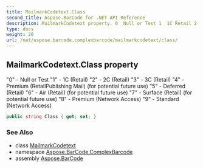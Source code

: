 ```yaml
---
title: MailmarkCodetext.Class
second_title: Aspose.BarCode for .NET API Reference
description: MailmarkCodetext property. 0  Null or Test 1  1C Retail 2  2C Retail 3  3C Retail 4  Premium RetailPublishing Mail for potential future use 5  Deferred Retail 6  Air Retail for potential future use 7  Surface Retail for potential future use 8  Premium Network Access 9  Standard Network Access
type: docs
weight: 20
url: /net/aspose.barcode.complexbarcode/mailmarkcodetext/class/
---
```

## MailmarkCodetext.Class property

"0" - Null or Test "1" - 1C (Retail) "2" - 2C (Retail) "3" - 3C (Retail) "4" - Premium (RetailPublishing Mail) (for potential future use) "5" - Deferred (Retail) "6" - Air (Retail) (for potential future use) "7" - Surface (Retail) (for potential future use) "8" - Premium (Network Access) "9" - Standard (Network Access)

```csharp
public string Class { get; set; }
```

### See Also

* class [MailmarkCodetext](../)
* namespace [Aspose.BarCode.ComplexBarcode](../../../aspose.barcode.complexbarcode/)
* assembly [Aspose.BarCode](../../../)


